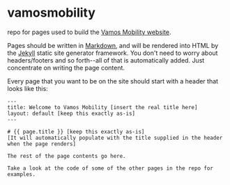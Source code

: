 # vamosmobility
repo for pages used to build the [Vamos Mobility website](https://vamosmobility.com).

Pages should be written in [Markdown](https://guides.github.com/features/mastering-markdown/), and will be rendered into HTML by the [Jekyll](https://help.github.com/en/articles/using-jekyll-as-a-static-site-generator-with-github-pages) static site generator framework. You don't need to worry about headers/footers and so forth--all of that is automatically added. Just concentrate on writing the page content. 

Every page that you want to be on the site should start with a header that looks like this:

```
---
title: Welcome to Vamos Mobility [insert the real title here]
layout: default [keep this exactly as-is]
---

# {{ page.title }} [keep this exactly as-is]
[It will automatically populate with the title supplied in the header when the page renders]

The rest of the page contents go here. 

Take a look at the code of some of the other pages in the repo for examples. 

```

